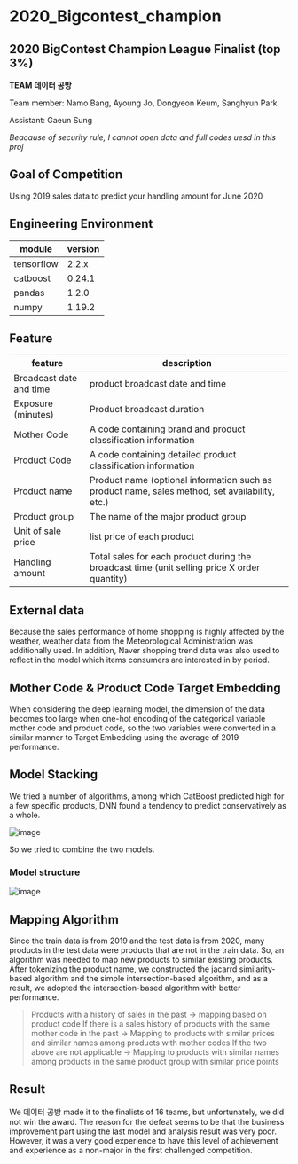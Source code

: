 # 2020_Bigcontest_champion
## __2020 BigContest Champion League Finalist (top 3%)__

__TEAM 데이터 공방__

Team member: Namo Bang, Ayoung Jo, Dongyeon Keum, Sanghyun Park

Assistant: Gaeun Sung

*Beacause of security rule, I cannot open data and full codes uesd in this proj*

## Goal of Competition
Using 2019 sales data to predict your handling amount for June 2020

## Engineering Environment
module|version
---|---
tensorflow|2.2.x
catboost|0.24.1
pandas|1.2.0
numpy|1.19.2

## Feature
feature|description
---|---
Broadcast date and time|product broadcast date and time
Exposure (minutes)|Product broadcast duration
Mother Code|A code containing brand and product classification information
Product Code|A code containing detailed product classification information
Product name|Product name (optional information such as product name, sales method, set availability, etc.)
Product group|The name of the major product group
Unit of sale price|list price of each product
Handling amount|Total sales for each product during the broadcast time (unit selling price X order quantity)

## External data
Because the sales performance of home shopping is highly affected by the weather, weather data from the Meteorological Administration was additionally used. In addition, Naver shopping trend data was also used to reflect in the model which items consumers are interested in by period.

## Mother Code & Product Code Target Embedding
When considering the deep learning model, the dimension of the data becomes too large when one-hot encoding of the categorical variable mother code and product code, so the two variables were converted in a similar manner to Target Embedding using the average of 2019 performance.

## Model Stacking
We tried a number of algorithms, among which CatBoost predicted high for a few specific products, DNN found a tendency to predict conservatively as a whole.

![image](https://user-images.githubusercontent.com/48271454/105502911-5067c980-5d09-11eb-8796-2222cafab5ec.png)

So we tried to combine the two models.

### Model structure
![image](https://user-images.githubusercontent.com/48271454/105503294-be13f580-5d09-11eb-9b5f-3d21b5545441.png)

## Mapping Algorithm
Since the train data is from 2019 and the test data is from 2020, many products in the test data were products that are not in the train data. So, an algorithm was needed to map new products to similar existing products. After tokenizing the product name, we constructed the jacarrd similarity-based algorithm and the simple intersection-based algorithm, and as a result, we adopted the intersection-based algorithm with better performance.

>Products with a history of sales in the past → mapping based on product code
>If there is a sales history of products with the same mother code in the past → Mapping to products with similar prices and similar names among products with mother codes
>If the two above are not applicable → Mapping to products with similar names among products in the same product group with similar price points

## Result
We 데이터 공방 made it to the finalists of 16 teams, but unfortunately, we did not win the award. The reason for the defeat seems to be that the business improvement part using the last model and analysis result was very poor. However, it was a very good experience to have this level of achievement and experience as a non-major in the first challenged competition.
